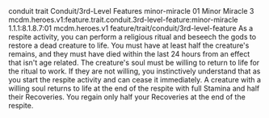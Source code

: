 <ability>
  <metadata>
    <class>conduit</class>
    <feature_type>trait</feature_type>
    <file_dpath>Conduit/3rd-Level Features</file_dpath>
    <item_id>minor-miracle</item_id>
    <item_index>01</item_index>
    <item_name>Minor Miracle</item_name>
    <level>3</level>
    <scc>mcdm.heroes.v1:feature.trait.conduit.3rd-level-feature:minor-miracle</scc>
    <scdc>1.1.1:8.1.8.7:01</scdc>
    <source>mcdm.heroes.v1</source>
    <type>feature/trait/conduit/3rd-level-feature</type>
  </metadata>
  <effects>
    <effect type="mundane">As a respite activity, you can perform a religious ritual and beseech the gods to restore a dead creature to life. You must have at least half the creature&apos;s remains, and they must have died within the last 24 hours from an effect that isn&apos;t age related. The creature&apos;s soul must be willing to return to life for the ritual to work. If they are not willing, you instinctively understand that as you start the respite activity and can cease it immediately.
A creature with a willing soul returns to life at the end of the respite with full Stamina and half their Recoveries. You regain only half your Recoveries at the end of the respite.</effect>
  </effects>
</ability>

